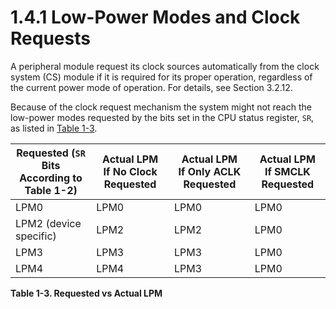 # 1.4.1 Low-Power Modes and Clock Requests

A peripheral module request its clock sources automatically from the clock system (CS) module if it is required for its
proper operation, regardless of the current power mode of operation. For details, see Section 3.2.12.

Because of the clock request mechanism the system might not reach the low-power modes requested by the bits set in the
CPU status register, `SR`, as listed in [Table 1-3](#table-1-3).

<a id="table-1-3"></a>

| Requested (`SR` Bits<br>According to Table 1-2) | Actual LPM<br>If No Clock Requested | Actual LPM<br>If Only ACLK Requested | Actual LPM<br>If SMCLK Requested |
| ------------------------------------------------------------- | ----------------------------------- | ------------------------------------ | -------------------------------- |
| LPM0                                                          | LPM0                                | LPM0                                 | LPM0                             |
| LPM2 (device specific)                                        | LPM2                                | LPM2                                 | LPM0                             |
| LPM3                                                          | LPM3                                | LPM3                                 | LPM0                             |
| LPM4                                                          | LPM4                                | LPM3                                 | LPM0                             |

**Table 1-3. Requested vs Actual LPM**

